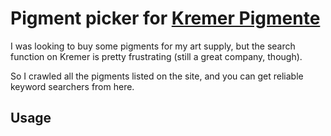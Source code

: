 # Pigment picker for [Kremer Pigmente](https://www.kremer-pigmente.com/en)


I was looking to buy some pigments for my art supply, but the search function on Kremer is pretty frustrating (still a great company, though).

So I crawled all the pigments listed on the site, and you can get reliable keyword searchers from here.

## Usage
